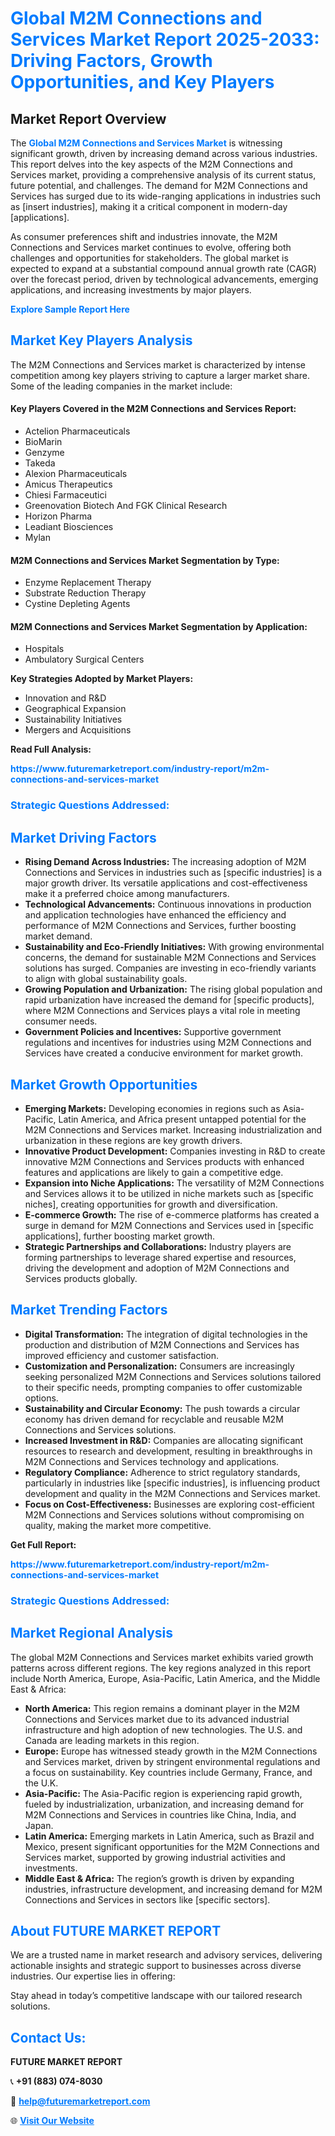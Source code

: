 <h1 style="color: #007BFF;">Global M2M Connections and Services Market Report 2025-2033: Driving Factors, Growth Opportunities, and Key Players</h1>

<section id="overview">
<h2>Market Report Overview</h2>
<p>The <a href="https://www.futuremarketreport.com/industry-report/m2m-connections-and-services-market" style="color: #007BFF; text-decoration: none;"><strong>Global M2M Connections and Services Market</strong></a> is witnessing significant growth, driven by increasing demand across various industries. This report delves into the key aspects of the M2M Connections and Services market, providing a comprehensive analysis of its current status, future potential, and challenges. The demand for M2M Connections and Services has surged due to its wide-ranging applications in industries such as [insert industries], making it a critical component in modern-day [applications].</p>
<p>As consumer preferences shift and industries innovate, the M2M Connections and Services market continues to evolve, offering both challenges and opportunities for stakeholders. The global market is expected to expand at a substantial compound annual growth rate (CAGR) over the forecast period, driven by technological advancements, emerging applications, and increasing investments by major players.</p>
</section>

<section id="overview">
<p><a href="https://www.futuremarketreport.com/request-sample/reportId=34875" style="color: #007BFF; text-decoration: none;"><strong>Explore Sample Report Here</strong></a></p>
</section>

<section id="key-players">
<h2 style="color: #007BFF;">Market Key Players Analysis</h2>
<p>The M2M Connections and Services market is characterized by intense competition among key players striving to capture a larger market share. Some of the leading companies in the market include:</p>
<h4>Key Players Covered in the M2M Connections and Services Report:</h4>
<ul><li>Actelion Pharmaceuticals</li><li>BioMarin</li><li>Genzyme</li><li>Takeda</li><li>Alexion Pharmaceuticals</li><li>Amicus Therapeutics</li><li>Chiesi Farmaceutici</li><li>Greenovation Biotech And FGK Clinical Research</li><li>Horizon Pharma</li><li>Leadiant Biosciences</li><li>Mylan</li></ul>
<h4>M2M Connections and Services Market Segmentation by Type:</h4>
<ul><li>Enzyme Replacement Therapy</li><li>Substrate Reduction Therapy</li><li>Cystine Depleting Agents</li></ul>

<h4>M2M Connections and Services Market Segmentation by Application:</h4>
<ul><li>Hospitals</li><li>Ambulatory Surgical Centers</li></ul>
<p><strong>Key Strategies Adopted by Market Players:</strong></p>
<ul>
<li>Innovation and R&D</li>
<li>Geographical Expansion</li>
<li>Sustainability Initiatives</li>
<li>Mergers and Acquisitions</li>
</ul>
</section>

<section>
<p><strong>Read Full Analysis: </strong></p><a href="https://www.futuremarketreport.com/industry-report/m2m-connections-and-services-market" style="color: #007BFF; text-decoration: none;"><strong>https://www.futuremarketreport.com/industry-report/m2m-connections-and-services-market</strong></a>
<h3 style="color: #007BFF;">Strategic Questions Addressed:</h3>
</section>

<section id="driving-factors">
<h2 style="color: #007BFF;">Market Driving Factors</h2>
<ul>
<li><strong>Rising Demand Across Industries:</strong> The increasing adoption of M2M Connections and Services in industries such as [specific industries] is a major growth driver. Its versatile applications and cost-effectiveness make it a preferred choice among manufacturers.</li>
<li><strong>Technological Advancements:</strong> Continuous innovations in production and application technologies have enhanced the efficiency and performance of M2M Connections and Services, further boosting market demand.</li>
<li><strong>Sustainability and Eco-Friendly Initiatives:</strong> With growing environmental concerns, the demand for sustainable M2M Connections and Services solutions has surged. Companies are investing in eco-friendly variants to align with global sustainability goals.</li>
<li><strong>Growing Population and Urbanization:</strong> The rising global population and rapid urbanization have increased the demand for [specific products], where M2M Connections and Services plays a vital role in meeting consumer needs.</li>
<li><strong>Government Policies and Incentives:</strong> Supportive government regulations and incentives for industries using M2M Connections and Services have created a conducive environment for market growth.</li>
</ul>
</section>

<section id="growth-opportunities">
<h2 style="color: #007BFF;">Market Growth Opportunities</h2>
<ul>
<li><strong>Emerging Markets:</strong> Developing economies in regions such as Asia-Pacific, Latin America, and Africa present untapped potential for the M2M Connections and Services market. Increasing industrialization and urbanization in these regions are key growth drivers.</li>
<li><strong>Innovative Product Development:</strong> Companies investing in R&D to create innovative M2M Connections and Services products with enhanced features and applications are likely to gain a competitive edge.</li>
<li><strong>Expansion into Niche Applications:</strong> The versatility of M2M Connections and Services allows it to be utilized in niche markets such as [specific niches], creating opportunities for growth and diversification.</li>
<li><strong>E-commerce Growth:</strong> The rise of e-commerce platforms has created a surge in demand for M2M Connections and Services used in [specific applications], further boosting market growth.</li>
<li><strong>Strategic Partnerships and Collaborations:</strong> Industry players are forming partnerships to leverage shared expertise and resources, driving the development and adoption of M2M Connections and Services products globally.</li>
</ul>
</section>

<section id="trending-factors">
<h2 style="color: #007BFF;">Market Trending Factors</h2>
<ul>
<li><strong>Digital Transformation:</strong> The integration of digital technologies in the production and distribution of M2M Connections and Services has improved efficiency and customer satisfaction.</li>
<li><strong>Customization and Personalization:</strong> Consumers are increasingly seeking personalized M2M Connections and Services solutions tailored to their specific needs, prompting companies to offer customizable options.</li>
<li><strong>Sustainability and Circular Economy:</strong> The push towards a circular economy has driven demand for recyclable and reusable M2M Connections and Services solutions.</li>
<li><strong>Increased Investment in R&D:</strong> Companies are allocating significant resources to research and development, resulting in breakthroughs in M2M Connections and Services technology and applications.</li>
<li><strong>Regulatory Compliance:</strong> Adherence to strict regulatory standards, particularly in industries like [specific industries], is influencing product development and quality in the M2M Connections and Services market.</li>
<li><strong>Focus on Cost-Effectiveness:</strong> Businesses are exploring cost-efficient M2M Connections and Services solutions without compromising on quality, making the market more competitive.</li>
</ul>
</section>

<section>
<p><strong>Get Full Report: </strong></p><a href="https://www.futuremarketreport.com/industry-report/m2m-connections-and-services-market" style="color: #007BFF; text-decoration: none;"><strong>https://www.futuremarketreport.com/industry-report/m2m-connections-and-services-market</strong></a>
<h3 style="color: #007BFF;">Strategic Questions Addressed:</h3>
</section>


<section id="regional-analysis">
<h2 style="color: #007BFF;">Market Regional Analysis</h2>
<p>The global M2M Connections and Services market exhibits varied growth patterns across different regions. The key regions analyzed in this report include North America, Europe, Asia-Pacific, Latin America, and the Middle East & Africa:</p>
<ul>
<li><strong>North America:</strong> This region remains a dominant player in the M2M Connections and Services market due to its advanced industrial infrastructure and high adoption of new technologies. The U.S. and Canada are leading markets in this region.</li>
<li><strong>Europe:</strong> Europe has witnessed steady growth in the M2M Connections and Services market, driven by stringent environmental regulations and a focus on sustainability. Key countries include Germany, France, and the U.K.</li>
<li><strong>Asia-Pacific:</strong> The Asia-Pacific region is experiencing rapid growth, fueled by industrialization, urbanization, and increasing demand for M2M Connections and Services in countries like China, India, and Japan.</li>
<li><strong>Latin America:</strong> Emerging markets in Latin America, such as Brazil and Mexico, present significant opportunities for the M2M Connections and Services market, supported by growing industrial activities and investments.</li>
<li><strong>Middle East & Africa:</strong> The region’s growth is driven by expanding industries, infrastructure development, and increasing demand for M2M Connections and Services in sectors like [specific sectors].</li>
</ul>
</section>

<footer>
<h2 style="color: #007BFF;">About FUTURE MARKET REPORT</h2>
<p>We are a trusted name in market research and advisory services, delivering actionable insights and strategic support to businesses across diverse industries. Our expertise lies in offering:</p>

<p>Stay ahead in today’s competitive landscape with our tailored research solutions.</p>

<h2 style="color: #007BFF;">Contact Us:</h2>
<p><strong>FUTURE MARKET REPORT</strong></p>
<p>📞 <strong>+91 (883) 074-8030</strong></p>
<p>📧 <strong><a href="mailto:help@futuremarketreport.com" style="color: #007BFF;">help@futuremarketreport.com</a></strong></p>
<p>🌐 <strong><a href="https://www.futuremarketreport.com/" style="color: #007BFF;">Visit Our Website</a></strong></p>
</footer>